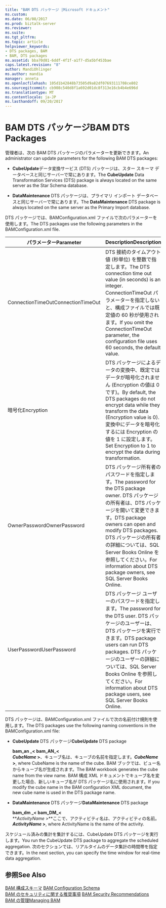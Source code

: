 ```yaml
---
title: "BAM DTS パッケージ |Microsoft ドキュメント"
ms.custom: 
ms.date: 06/08/2017
ms.prod: biztalk-server
ms.reviewer: 
ms.suite: 
ms.tgt_pltfrm: 
ms.topic: article
helpviewer_keywords:
- DTS packages, BAM
- BAM, DTS packages
ms.assetid: bba70d81-6ddf-4f1f-a1f7-d5a5bf453bae
caps.latest.revision: "8"
author: MandiOhlinger
ms.author: mandia
manager: anneta
ms.openlocfilehash: 105d1b42848b73505d9a82df07693111708ce802
ms.sourcegitcommit: cb908c540d8f1a692d01dc8f313e16cb4b4e696d
ms.translationtype: MT
ms.contentlocale: ja-JP
ms.lasthandoff: 09/20/2017
---
```

# <a name="bam-dts-packages"></a><span data-ttu-id="8b1ce-102">BAM DTS パッケージ</span><span class="sxs-lookup"><span data-stu-id="8b1ce-102">BAM DTS Packages</span></span>
<span data-ttu-id="8b1ce-103">管理者は、次の BAM DTS パッケージのパラメーターを更新できます。</span><span class="sxs-lookup"><span data-stu-id="8b1ce-103">An administrator can update parameters for the following BAM DTS packages:</span></span>  
  
-   <span data-ttu-id="8b1ce-104">**CubeUpdate**データ変換サービス (DTS) パッケージは、スター スキーマ データベースと同じサーバーで常にあります。</span><span class="sxs-lookup"><span data-stu-id="8b1ce-104">The **CubeUpdate** Data Transformation Services (DTS) package is always located on the same server as the Star Schema database.</span></span>  
  
-   <span data-ttu-id="8b1ce-105">**DataMaintenance** DTS パッケージは、プライマリ インポート データベースと同じサーバーで常にあります。</span><span class="sxs-lookup"><span data-stu-id="8b1ce-105">The **DataMaintenance** DTS package is always located on the same server as the Primary Import database.</span></span>  
  
 <span data-ttu-id="8b1ce-106">DTS パッケージでは、BAMConfiguration.xml ファイルで次のパラメーターを使用します。</span><span class="sxs-lookup"><span data-stu-id="8b1ce-106">The DTS packages use the following parameters in the BAMConfiguration.xml file.</span></span>  
  
|<span data-ttu-id="8b1ce-107">パラメーター</span><span class="sxs-lookup"><span data-stu-id="8b1ce-107">Parameter</span></span>|<span data-ttu-id="8b1ce-108">Description</span><span class="sxs-lookup"><span data-stu-id="8b1ce-108">Description</span></span>|  
|---------------|-----------------|  
|<span data-ttu-id="8b1ce-109">ConnectionTimeOut</span><span class="sxs-lookup"><span data-stu-id="8b1ce-109">ConnectionTimeOut</span></span>|<span data-ttu-id="8b1ce-110">DTS 接続のタイムアウト値 (秒単位) を整数で指定します。</span><span class="sxs-lookup"><span data-stu-id="8b1ce-110">The DTS connection time out value (in seconds) is an integer.</span></span> <span data-ttu-id="8b1ce-111">ConnectionTimeOut パラメーターを指定しないと、構成ファイルでは既定値の 60 秒が使用されます。</span><span class="sxs-lookup"><span data-stu-id="8b1ce-111">If you omit the ConnectionTimeOut parameter, the configuration file uses 60 seconds, the default value.</span></span>|  
|<span data-ttu-id="8b1ce-112">暗号化</span><span class="sxs-lookup"><span data-stu-id="8b1ce-112">Encryption</span></span>|<span data-ttu-id="8b1ce-113">DTS パッケージによるデータの変換中、既定ではデータが暗号化されません (Encryption の値は 0 です)。</span><span class="sxs-lookup"><span data-stu-id="8b1ce-113">By default, the DTS packages do not encrypt data while they transform the data (Encryption value is 0).</span></span> <span data-ttu-id="8b1ce-114">変換中にデータを暗号化するには Encryption の値を 1 に設定します。</span><span class="sxs-lookup"><span data-stu-id="8b1ce-114">Set Encryption to 1 to encrypt the data during transformation.</span></span>|  
|<span data-ttu-id="8b1ce-115">OwnerPassword</span><span class="sxs-lookup"><span data-stu-id="8b1ce-115">OwnerPassword</span></span>|<span data-ttu-id="8b1ce-116">DTS パッケージ所有者のパスワードを指定します。</span><span class="sxs-lookup"><span data-stu-id="8b1ce-116">The password for the DTS package owner.</span></span> <span data-ttu-id="8b1ce-117">DTS パッケージの所有者は、DTS パッケージを開いて変更できます。</span><span class="sxs-lookup"><span data-stu-id="8b1ce-117">DTS package owners can open and modify DTS packages.</span></span> <span data-ttu-id="8b1ce-118">DTS パッケージの所有者の詳細については、SQL Server Books Online を参照してください。</span><span class="sxs-lookup"><span data-stu-id="8b1ce-118">For information about DTS package owners, see SQL Server Books Online.</span></span>|  
|<span data-ttu-id="8b1ce-119">UserPassword</span><span class="sxs-lookup"><span data-stu-id="8b1ce-119">UserPassword</span></span>|<span data-ttu-id="8b1ce-120">DTS パッケージ ユーザーのパスワードを指定します。</span><span class="sxs-lookup"><span data-stu-id="8b1ce-120">The password for the DTS user.</span></span> <span data-ttu-id="8b1ce-121">DTS パッケージのユーザーは、DTS パッケージを実行できます。</span><span class="sxs-lookup"><span data-stu-id="8b1ce-121">DTS package users can run DTS packages.</span></span> <span data-ttu-id="8b1ce-122">DTS パッケージのユーザーの詳細については、SQL Server Books Online を参照してください。</span><span class="sxs-lookup"><span data-stu-id="8b1ce-122">For information about DTS package users, see SQL Server Books Online.</span></span>|  
  
 <span data-ttu-id="8b1ce-123">DTS パッケージは、BAMConfiguration.xml ファイルで次の名前付け規則を使用します。</span><span class="sxs-lookup"><span data-stu-id="8b1ce-123">The DTS packages use the following naming conventions in the BAMConfiguration.xml file:</span></span>  
  
-   <span data-ttu-id="8b1ce-124">**CubeUpdate** DTS パッケージ</span><span class="sxs-lookup"><span data-stu-id="8b1ce-124">**CubeUpdate** DTS package</span></span>  
  
     <span data-ttu-id="8b1ce-125">**bam_an _\<** </span><span class="sxs-lookup"><span data-stu-id="8b1ce-125">**bam_AN_\<** </span></span>  
     <span data-ttu-id="8b1ce-126">***CubeName* >**、キューブ名は、キューブの名前を指定します。</span><span class="sxs-lookup"><span data-stu-id="8b1ce-126">***CubeName* >**, where CubeName is the name of the cube.</span></span> <span data-ttu-id="8b1ce-127">BAM ブックでは、ビュー名からキューブ名が生成されます。</span><span class="sxs-lookup"><span data-stu-id="8b1ce-127">The BAM workbook generates the cube name from the view name.</span></span> <span data-ttu-id="8b1ce-128">BAM 構成 XML ドキュメントでキューブ名を変更した場合、新しいキューブ名が DTS パッケージ名に使用されます。</span><span class="sxs-lookup"><span data-stu-id="8b1ce-128">If you modify the cube name in the BAM configuration XML document, the new cube name is used in the DTS package name.</span></span>  
  
-   <span data-ttu-id="8b1ce-129">**DataMaintenance** DTS パッケージ</span><span class="sxs-lookup"><span data-stu-id="8b1ce-129">**DataMaintenance** DTS package</span></span>  
  
     <span data-ttu-id="8b1ce-130">**bam_dm _\<** </span><span class="sxs-lookup"><span data-stu-id="8b1ce-130">**bam_DM_\<** </span></span>  
     <span data-ttu-id="8b1ce-131">***ActivityName* >**ここで、アクティビティ名は、アクティビティの名前。</span><span class="sxs-lookup"><span data-stu-id="8b1ce-131">***ActivityName* >**, where ActivityName is the name of the activity.</span></span>  
  
 <span data-ttu-id="8b1ce-132">スケジュール済みの集計を集計するには、CubeUpdate DTS パッケージを実行します。</span><span class="sxs-lookup"><span data-stu-id="8b1ce-132">You run the CubeUpdate DTS package to aggregate the scheduled aggregation.</span></span> <span data-ttu-id="8b1ce-133">次のセクションでは、リアルタイムのデータ集計の時間帯を指定できます。</span><span class="sxs-lookup"><span data-stu-id="8b1ce-133">In the next section, you can specify the time window for real-time data aggregation.</span></span>  
  
## <a name="see-also"></a><span data-ttu-id="8b1ce-134">参照</span><span class="sxs-lookup"><span data-stu-id="8b1ce-134">See Also</span></span>  
 <span data-ttu-id="8b1ce-135">[BAM 構成スキーマ](../core/bam-configuration-schema.md) </span><span class="sxs-lookup"><span data-stu-id="8b1ce-135">[BAM Configuration Schema](../core/bam-configuration-schema.md) </span></span>  
 <span data-ttu-id="8b1ce-136">[BAM のセキュリティに関する推奨事項](../core/bam-security-recommendations.md) </span><span class="sxs-lookup"><span data-stu-id="8b1ce-136">[BAM Security Recommendations](../core/bam-security-recommendations.md) </span></span>  
 [<span data-ttu-id="8b1ce-137">BAM の管理</span><span class="sxs-lookup"><span data-stu-id="8b1ce-137">Managing BAM</span></span>](../core/managing-bam.md)